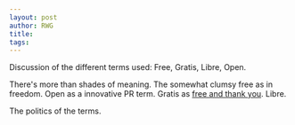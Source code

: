 ```yaml
---
layout: post
author: RWG
title: 
tags:
---
```


Discussion of the different terms used: Free, Gratis, Libre, Open.

There's more than shades of meaning. The somewhat clumsy free as in freedom. Open as a innovative PR term. Gratis as [free and thank you](https://opensource.com/article/21/1/lynis). Libre.

The politics of the terms.